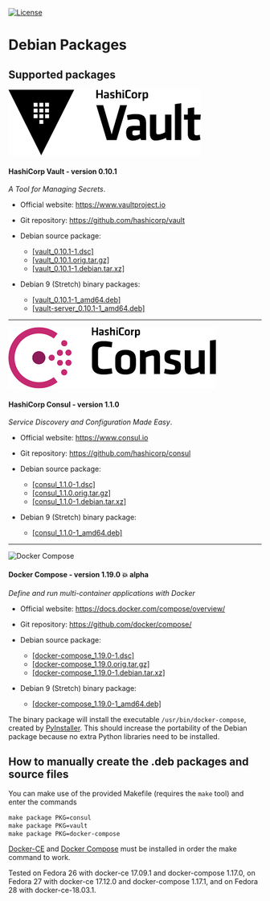 [![License](https://img.shields.io/badge/License-Apache--2.0-blue.svg)](https://spdx.org/licenses/Apache-2.0.html)

# Debian Packages

## Supported packages

![](images/HashiCorp-Vault-logo.png?raw=true "HashiCorp Vault")

#### HashiCorp Vault - version 0.10.1

_A Tool for Managing Secrets_.

* Official website: https://www.vaultproject.io
* Git repository: https://github.com/hashicorp/vault

* Debian source package:
  * [[vault_0.10.1-1.dsc]][vault-dsc]
  * [[vault_0.10.1.orig.tar.gz]][vault-orig]
  * [[vault_0.10.1-1.debian.tar.xz]][vault-debian]

* Debian 9 (Stretch) binary packages:
  * [[vault_0.10.1-1_amd64.deb]][vault-debpkg]
  * [[vault-server_0.10.1-1_amd64.deb]][vault-server-debpkg]

---

![](images/HashiCorp-Consul-logo.png?raw=true "HashiCorp Consul")

#### HashiCorp Consul - version 1.1.0

_Service Discovery and Configuration Made Easy_.

* Official website: https://www.consul.io
* Git repository: https://github.com/hashicorp/consul

* Debian source package:
  * [[consul_1.1.0-1.dsc]][consul-dsc]
  * [[consul_1.1.0.orig.tar.gz]][consul-orig]
  * [[consul_1.1.0-1.debian.tar.xz]][consul-debian]

* Debian 9 (Stretch) binary package:
  * [[consul_1.1.0-1_amd64.deb]][consul-debpkg]

---

![Docker Compose](https://github.com/docker/compose/blob/master/logo.png?raw=true "Docker Compose Logo")

#### Docker Compose - version 1.19.0 :boom: alpha

_Define and run multi-container applications with Docker_

* Official website: https://docs.docker.com/compose/overview/
* Git repository: https://github.com/docker/compose/

* Debian source package:
  * [[docker-compose_1.19.0-1.dsc]][docker-compose-dsc]
  * [[docker-compose_1.19.0.orig.tar.gz]][docker-compose-orig]
  * [[docker-compose_1.19.0-1.debian.tar.xz]][docker-compose-debian]

* Debian 9 (Stretch) binary package:
  * [[docker-compose_1.19.0-1_amd64.deb]][docker-compose-debpkg]

The binary package will install the executable `/usr/bin/docker-compose`, created by
[PyInstaller][pyinstaller]. This should increase the portability of the Debian package
because no extra Python libraries need to be installed.

## How to manually create the .deb packages and source files

You can make use of the provided Makefile (requires the `make` tool)
and enter the commands

    make package PKG=consul
    make package PKG=vault
    make package PKG=docker-compose

[Docker-CE][docker-ce] and [Docker Compose][docker-compose] must be installed in order
the make command to work.

Tested on Fedora 26 with docker-ce 17.09.1 and docker-compose 1.17.0,
on Fedora 27 with docker-ce 17.12.0 and docker-compose 1.17.1,
and on Fedora 28 with docker-ce-18.03.1.

[docker-ce]: https://www.docker.com/community-edition/
[docker-compose]: https://docs.docker.com/compose/
[pyinstaller]: http://www.pyinstaller.org/

[consul-debpkg]: https://github.com/madrisan/debian-packages/releases/download/v0.6.0/consul_1.1.0-1_amd64.deb
[consul-debian]: https://github.com/madrisan/debian-packages/releases/download/v0.6.0/consul_1.1.0-1.debian.tar.xz
[consul-dsc]: https://github.com/madrisan/debian-packages/releases/download/v0.6.0/consul_1.1.0-1.dsc
[consul-orig]: https://github.com/madrisan/debian-packages/releases/download/v0.6.0/consul_1.1.0.orig.tar.gz

[docker-compose-debpkg]: https://github.com/madrisan/debian-packages/releases/download/v0.6.0/docker-compose_1.19.0-1_amd64.deb
[docker-compose-debian]: https://github.com/madrisan/debian-packages/releases/download/v0.6.0/docker-compose_1.19.0-1.debian.tar.xz
[docker-compose-dsc]: https://github.com/madrisan/debian-packages/releases/download/v0.6.0/docker-compose_1.19.0-1.dsc
[docker-compose-orig]: https://github.com/madrisan/debian-packages/releases/download/v0.6.0/docker-compose_1.19.0.orig.tar.gz

[vault-debpkg]: https://github.com/madrisan/debian-packages/releases/download/v0.6.0/vault_0.10.1-1_amd64.deb
[vault-server-debpkg]: https://github.com/madrisan/debian-packages/releases/download/v0.6.0/vault-server_0.10.1-1_amd64.deb
[vault-debian]: https://github.com/madrisan/debian-packages/releases/download/v0.6.0/vault_0.10.1-1.debian.tar.xz
[vault-dsc]: https://github.com/madrisan/debian-packages/releases/download/v0.6.0/vault_0.10.1-1.dsc
[vault-orig]: https://github.com/madrisan/debian-packages/releases/download/v0.6.0/vault_0.10.1.orig.tar.gz
